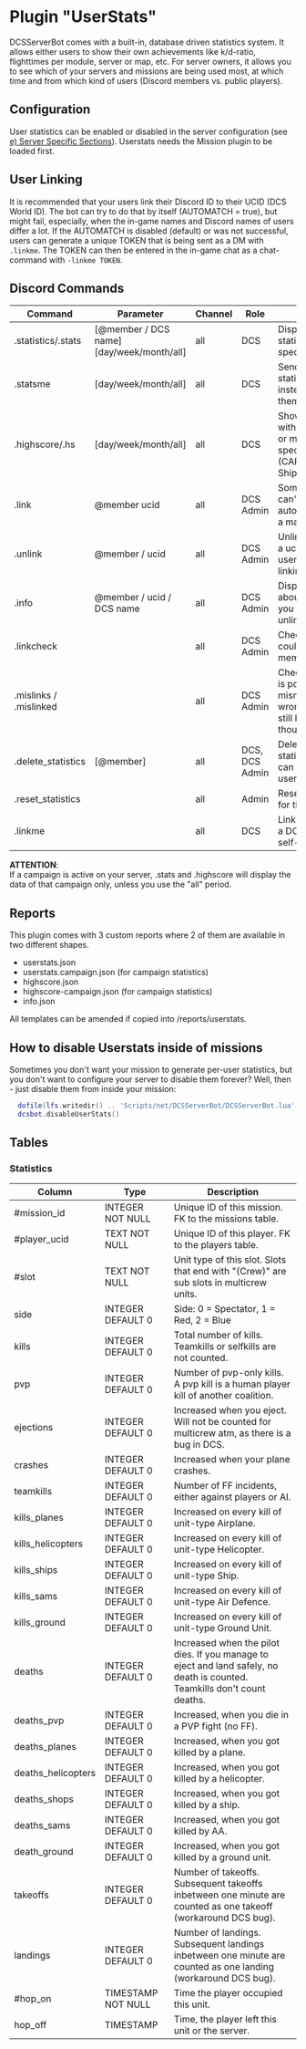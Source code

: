 # Plugin "UserStats"
DCSServerBot comes with a built-in, database driven statistics system. It allows either users to show their own achievements like k/d-ratio, flighttimes per module, server or map, etc.
For server owners, it allows you to see which of your servers and missions are being used most, at which time and from which kind of users (Discord members vs. public players).

## Configuration
User statistics can be enabled or disabled in the server configuration (see [e) Server Specific Sections](../../README.md)).
Userstats needs the Mission plugin to be loaded first.

## User Linking
It is recommended that your users link their Discord ID to their UCID (DCS World ID). The bot can try to do that by 
itself (AUTOMATCH = true), but might fail, especially, when the in-game names and Discord names of users differ a lot.
If the AUTOMATCH is disabled (default) or was not successful, users can generate a unique TOKEN that is being sent as a 
DM with ```.linkme```. The TOKEN can then be entered in the in-game chat as a chat-command with ```-linkme TOKEN```.

## Discord Commands

| Command                | Parameter                                 | Channel | Role           | Description                                                                                         |
|------------------------|-------------------------------------------|---------|----------------|-----------------------------------------------------------------------------------------------------|
| .statistics/.stats     | [@member / DCS name] [day/week/month/all] | all     | DCS            | Display your own statistics or that of a specific member.                                           |
| .statsme               | [day/week/month/all]                      | all     | DCS            | Send your own statistics in a DM instead of displaying them in public.                              |
| .highscore/.hs         | [day/week/month/all]                      | all     | DCS            | Shows the players with the most playtime or most kills in specific areas (CAP/CAS/SEAD/Anti-Ship)   |
| .link                  | @member ucid                              | all     | DCS Admin      | Sometimes users can't be linked automatically. That is a manual workaround.                         |
| .unlink                | @member / ucid                            | all     | DCS Admin      | Unlink a member from a ucid / ucid from a user, if the automatic linking didn't work.               |
| .info                  | @member / ucid / DCS name                 | all     | DCS Admin      | Displays information about that user and let you (un)ban, kick or unlink them.                      |  
| .linkcheck             |                                           | all     | DCS Admin      | Checks if a DCS user could be matched to a member.                                                  |
| .mislinks / .mislinked |                                           | all     | DCS Admin      | Checks if a DCS user is possibly mismatched with the wrong member (might still be correct though!). |
| .delete_statistics     | [@member]                                 | all     | DCS, DCS Admin | Deletes the users statistics. DCS Admin can delete for other users.                                 |
| .reset_statistics      |                                           | all     | Admin          | Resets the statistics for this server.                                                              |
| .linkme                |                                           | all     | DCS            | Link a discord user to a DCS user (user self-service).                                              |

**ATTENTION**:<br/>
If a campaign is active on your server, .stats and .highscore will display the data of that campaign only, unless you use
the "all" period.

## Reports
This plugin comes with 3 custom reports where 2 of them are available in two different shapes.
* userstats.json
* userstats.campaign.json (for campaign statistics)
* highscore.json
* highscore-campaign.json (for campaign statistics)
* info.json

All templates can be amended if copied into /reports/userstats.

## How to disable Userstats inside of missions
Sometimes you don't want your mission to generate per-user statistics, but you don't want to configure your server to disable them forever?
Well, then - just disable them from inside your mission:
```lua
  dofile(lfs.writedir() .. 'Scripts/net/DCSServerBot/DCSServerBot.lua')
  dcsbot.disableUserStats()
```

## Tables
### Statistics
| Column             | Type                | Description                                                                                                                   |
|--------------------|---------------------|-------------------------------------------------------------------------------------------------------------------------------|
| #mission_id        | INTEGER NOT NULL    | Unique ID of this mission. FK to the missions table.                                                                          |
| #player_ucid       | TEXT NOT NULL       | Unique ID of this player. FK to the players table.                                                                            |
| #slot              | TEXT NOT NULL       | Unit type of this slot. Slots that end with "(Crew)" are sub slots in multicrew units.                                        |
| side               | INTEGER DEFAULT 0   | Side: 0 = Spectator, 1 = Red, 2 = Blue                                                                                        |
| kills              | INTEGER DEFAULT 0   | Total number of kills. Teamkills or selfkills are not counted.                                                                |
| pvp                | INTEGER DEFAULT 0   | Number of pvp-only kills. A pvp kill is a human player kill of another coalition.                                             |
| ejections          | INTEGER DEFAULT 0   | Increased when you eject. Will not be counted for multicrew atm, as there is a bug in DCS.                                    |
| crashes            | INTEGER DEFAULT 0   | Increased when your plane crashes.                                                                                            |
| teamkills          | INTEGER DEFAULT 0   | Number of FF incidents, either against players or AI.                                                                         |
| kills_planes       | INTEGER DEFAULT 0   | Increased on every kill of unit-type Airplane.                                                                                |
| kills_helicopters  | INTEGER DEFAULT 0   | Increased on every kill of unit-type Helicopter.                                                                              |
| kills_ships        | INTEGER DEFAULT 0   | Increased on every kill of unit-type Ship.                                                                                    |
| kills_sams         | INTEGER DEFAULT 0   | Increased on every kill of unit-type Air Defence.                                                                             |
| kills_ground       | INTEGER DEFAULT 0   | Increased on every kill of unit-type Ground Unit.                                                                             |
| deaths             | INTEGER DEFAULT 0   | Increased when the pilot dies. If you manage to eject and land safely, no death is counted.<br/>Teamkills don't count deaths. |
| deaths_pvp         | INTEGER DEFAULT 0   | Increased, when you die in a PVP fight (no FF).                                                                               |
| deaths_planes      | INTEGER DEFAULT 0   | Increased, when you got killed by a plane.                                                                                    |
| deaths_helicopters | INTEGER DEFAULT 0   | Increased, when you got killed by a helicopter.                                                                               |
| deaths_shops       | INTEGER DEFAULT 0   | Increased, when you got killed by a ship.                                                                                     |
| deaths_sams        | INTEGER DEFAULT 0   | Increased, when you got killed by AA.                                                                                         |
| death_ground       | INTEGER DEFAULT 0   | Increased, when you got killed by a ground unit.                                                                              |
| takeoffs           | INTEGER DEFAULT 0   | Number of takeoffs. Subsequent takeoffs inbetween one minute are counted as one takeoff (workaround DCS bug).                 |
| landings           | INTEGER DEFAULT 0   | Number of landings. Subsequent landings inbetween one minute are counted as one landing (workaround DCS bug).                 |
| #hop_on            | TIMESTAMP NOT NULL  | Time the player occupied this unit.                                                                                           |
| hop_off            | TIMESTAMP           | Time, the player left this unit or the server.                                                                                |
